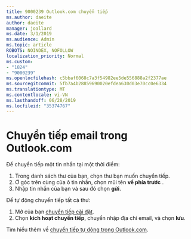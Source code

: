 ```yaml
---
title: 9000239 Outlook.com chuyển tiếp
ms.author: daeite
author: daeite
manager: joallard
ms.date: 3/1/2019
ms.audience: Admin
ms.topic: article
ROBOTS: NOINDEX, NOFOLLOW
localization_priority: Normal
ms.custom:
- "1824"
- "9000239"
ms.openlocfilehash: c5bbaf6068c7a3f54982ee5de556888a2f2377ae
ms.sourcegitcommit: 5fb7a4b28859690020efdea630d03e70cc0e6334
ms.translationtype: MT
ms.contentlocale: vi-VN
ms.lasthandoff: 06/28/2019
ms.locfileid: "35374767"
---
```

# <a name="forwarding-email-in-outlookcom"></a>Chuyển tiếp email trong Outlook.com

Để chuyển tiếp một tin nhắn tại một thời điểm:

1. Trong danh sách thư của bạn, chọn thư bạn muốn chuyển tiếp.
2. Ở góc trên cùng của ô tin nhắn, chọn mũi tên **về phía trước** .
3. Nhập tin nhắn của bạn và sau đó chọn **gửi**.

Để tự động chuyển tiếp tất cả thư:

1. Mở của bạn [chuyển tiếp cài đặt](https://outlook.live.com/mail/options/mail/forwarding/forwardingOption).
2. Chọn **kích hoạt chuyển tiếp**, chuyển nhập địa chỉ email, và chọn **lưu**.

Tìm hiểu thêm về [chuyển tiếp tự động trong Outlook.com](https://support.office.com/article/6246987c-6c8f-4144-b255-14fc07007dad).